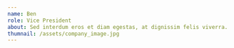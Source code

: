 ```yaml
---
name: Ben
role: Vice President
about: Sed interdum eros et diam egestas, at dignissim felis viverra.
thumnail: /assets/company_image.jpg
---
```

